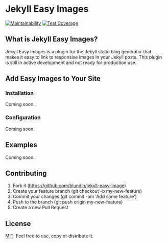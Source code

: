 # Jekyll Easy Images

[![Maintainability](https://api.codeclimate.com/v1/badges/10a68db09dea90bce145/maintainability)](https://codeclimate.com/github/blundin/jekyll-easy-image/maintainability) [![Test Coverage](https://api.codeclimate.com/v1/badges/10a68db09dea90bce145/test_coverage)](https://codeclimate.com/github/blundin/jekyll-easy-image/test_coverage)

## What is Jekyll Easy Images?

Jekyll Easy Images is a plugin for the Jekyll static blog generator that makes it easy to link to responsive images in your Jekyll posts. This plugin is still in active development and not ready for production use.

## Add Easy Images to Your Site
### Installation

Coming soon.

### Configuration

Coming soon.

## Examples

Coming soon.

## Contributing

1. Fork it (https://github.com/blundin/jekyll-easy-image)
2. Create your feature branch (git checkout -b my-new-feature)
3. Commit your changes (git commit -am 'Add some feature')
4. Push to the branch (git push origin my-new-feature)
5. Create a new Pull Request

## License

[MIT](). Feel free to use, copy or distribute it.
